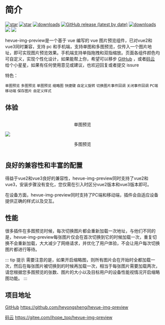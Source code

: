# 简介


<div class="img-inline-wrap" style='margin-top: 20px;'>
<a href='https://github.com/heyongsheng/hevue-img-preview'><img src='https://img.shields.io/github/stars/heyongsheng?style=social' alt='star'></img></a>
<!-- <a href='https://github.com/heyongsheng/hevue-img-preview'><img alt="GitHub forks" src="https://img.shields.io/github/forks/heyongsheng/hevue-img-preview?style=social"></img></a>  -->
<a href='https://gitee.com/ihope_top/hevue-img-preview/stargazers'><img src='https://gitee.com/ihope_top/hevue-img-preview/badge/star.svg?theme=dark' alt='star'></img></a> 
<a href='https://www.npmjs.com/package/hevue-img-preview'><img src='https://img.shields.io/npm/dm/hevue-img-preview.svg' alt='downloads'></img></a>
<a href='https://gitee.com/ihope_top/hevue-img-preview/stargazers'><img alt="GitHub release (latest by date)" src="https://img.shields.io/github/v/release/heyongsheng/hevue-img-preview"></a>
<a href='https://www.npmjs.com/package/hevue-img-preview'><img src='https://img.shields.io/badge/License-MIT-green' alt='downloads'></img></a>
<a href='#'><img src='https://img.shields.io/badge/Vue2-%2365b687?logo=Vue.js&logoColor=white'></img></a>
<a href='#'><img src='https://img.shields.io/badge/Vue3-%2365b687?logo=Vue.js&logoColor=white'></img></a>
</div>

hevue-img-preview是一个基于 vue 编写的 vue 图片预览组件，已对vue2和vue3同时兼容，支持 pc 和手机端，支持单图和多图预览，仅传入一个图片地址，即可实现图片预览效果。手机端支持单指拖拽和双指缩放。页面各组件颜色均可自定义，实现个性化设计，如果能帮上你，希望可以移步 [GitHub](https://github.com/heyongsheng/hevue-img-preview) ，或者[码云](https://gitee.com/ihope_top/hevue-img-preview) 给个小星星，如果有任何使用意见或建议，也欢迎回复或者提交 issure

特色：

`单图预览` `多图预览` `单图预览` `缩略图` `快捷键` `自定义旋转` `切换图片事件回调` `关闭事件回调` `PC端` `移动端` `保存图片` `自定义样式`

## 体验

<div style="display:flex;flex-wrap:wrap">
  <div style="width: 100%">
    <p style="text-align: center">单图预览</p>
    <img src="/1.png" @click="showImg" />
  </div>
  <div style="width: 100%">
    <p style="text-align: center">多图预览</p>
    <img v-for="(item, index) in imgList" :src="item" style="width:33%;display: inline-block" @click="showImgList(index)" />
    <!-- <img src="/2.png" style="width:33%;display: inline-block" @click="showImgList(0)" />
    <img src="/3.png" style="width:33%;display: inline-block" @click="showImgList(1)" />
    <img src="/4.png" style="width:33%;display: inline-block" @click="showImgList(2)" /> -->
  </div>
</div>

<script setup>
 import { previewImages } from 'hevue-img-preview/v3'

 const showImg = () => {
  previewImages('/1.png')
 }
 const imgList = [
  require('/2.png'),
  require('/3.png'),
  require('/4.png')
 ]
 const showImgList = (index) => {
  previewImages({
    nowImgIndex: index,
    imgList
  })
 }

</script>

## 良好的兼容性和丰富的配置

得益于vue2和vue3良好的兼容性，hevue-img-preview同时支持了vue2和vue3，安装步骤没有变化，您仅需在引入时区分vue2版本和vue3版本即可。

在设备方面，hevue-img-preview同时支持了PC端和移动端，插件会自适应设备提供正确的样式以及交互。


## 性能

很多插件在多图预览时候，每次切换图片都会重新加载一次地址，与他们不同的是，hevue-img-preview每张图片仅会在首次切换到它的时候加载一次，重复切换不会重新加载，大大减少了网络请求，并优化了用户体验，不会让用户每次切换图片都进行等待。

::: tip 提示
需要注意的是，如果开启缩略图，则所有图片会在开始时全都加载一次，然后在每张图片被切换到的时候再加载一次，相当于每张图片需要加载两次，请您根据您多图预览的张数、图片的大小以及目标用户的设备性能视情况开启缩略图功能。
:::

## 项目地址

[GitHub](https://github.com/heyongsheng/hevue-img-preview) https://github.com/heyongsheng/hevue-img-preview

[码云](https://gitee.com/ihope_top/hevue-img-preview) https://gitee.com/ihope_top/hevue-img-preview

